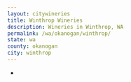 ```yaml
---
layout: citywineries
title: Winthrop Wineries
description: Wineries in Winthrop, WA
permalink: /wa/okanogan/winthrop/
state: wa
county: okanogan
city: winthrop
---
```

-
